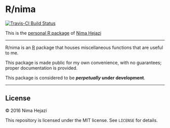 # R/nima

[![Travis-CI Build Status](https://travis-ci.org/nhejazi/nima.svg?branch=master)](https://travis-ci.org/nhejazi/nima)

This is the 
[personal R package](http://hilaryparker.com/2013/04/03/personal-r-packages/) of
[Nima Hejazi](http://nimahejazi.org)

---

R/nima is an [R](http://www.r-project.org) package that houses miscellaneous 
functions that are useful to me.

This package is made public for my own convenience, with no guarantees; proper
documentation is provided.

This package is considered to be __*perpetually* under development__.

---

## License

&copy; 2016 Nima Hejazi

This repository is licensed under the MIT license. See `LICENSE` for details.
